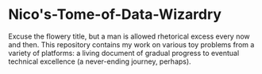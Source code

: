 # Nico's-Tome-of-Data-Wizardry
Excuse the flowery title, but a man is allowed rhetorical excess every now and then. This repository contains my work on various toy problems from a variety of platforms: a living document of gradual progress to eventual technical excellence (a never-ending journey, perhaps).
